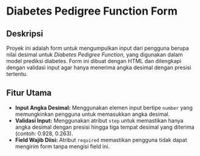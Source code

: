 # Diabetes Pedigree Function Form

## Deskripsi
Proyek ini adalah form untuk mengumpulkan input dari pengguna berupa nilai desimal untuk *Diabetes Pedigree Function*, yang digunakan dalam model prediksi diabetes. Form ini dibuat dengan HTML dan dilengkapi dengan validasi input agar hanya menerima angka desimal dengan presisi tertentu.

## Fitur Utama
- **Input Angka Desimal:** Menggunakan elemen input bertipe `number` yang memungkinkan pengguna untuk memasukkan angka desimal.
- **Validasi Input:** Menggunakan atribut `step` untuk memastikan hanya angka desimal dengan presisi hingga tiga tempat desimal yang diterima (contoh: 0.928, 0.263).
- **Field Wajib Diisi:** Atribut `required` memastikan pengguna tidak dapat mengirim form tanpa mengisi field ini.

